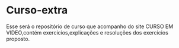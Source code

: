 # Curso-extra
Esse será o repositório de curso que acompanho do site CURSO EM VIDEO,contém exercicios,explicações e resoluções dos exercicios proposto.
